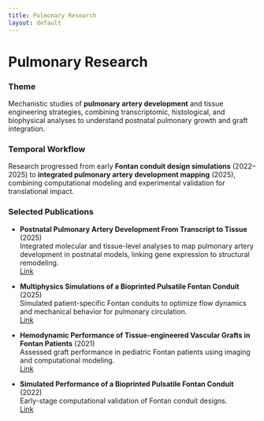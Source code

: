 ```yaml
---
title: Pulmonary Research
layout: default
---
```


# Pulmonary Research

### Theme
Mechanistic studies of **pulmonary artery development** and tissue engineering strategies, combining transcriptomic, histological, and biophysical analyses to understand postnatal pulmonary growth and graft integration.

### Temporal Workflow
Research progressed from early **Fontan conduit design simulations** (2022–2025) to **integrated pulmonary artery development mapping** (2025), combining computational modeling and experimental validation for translational impact.

### Selected Publications

- **Postnatal Pulmonary Artery Development From Transcript to Tissue** (2025)  
  Integrated molecular and tissue-level analyses to map pulmonary artery development in postnatal models, linking gene expression to structural remodeling.  
  [Link](https://pmc.ncbi.nlm.nih.gov/articles/PMC12157632/)

- **Multiphysics Simulations of a Bioprinted Pulsatile Fontan Conduit** (2025)  
  Simulated patient-specific Fontan conduits to optimize flow dynamics and mechanical behavior for pulmonary circulation.  
  [Link](https://asmedigitalcollection.asme.org/biomechanical/article-abstract/147/7/071001/1214591)

- **Hemodynamic Performance of Tissue-engineered Vascular Grafts in Fontan Patients** (2021)  
  Assessed graft performance in pediatric Fontan patients using imaging and computational modeling.  
  [Link](https://www.nature.com/articles/s41536-021-00148-w)

- **Simulated Performance of a Bioprinted Pulsatile Fontan Conduit** (2022)  
  Early-stage computational validation of Fontan conduit designs.  
  [Link](https://meetings.aps.org/Meeting/DFD22/Session/S01.76)
